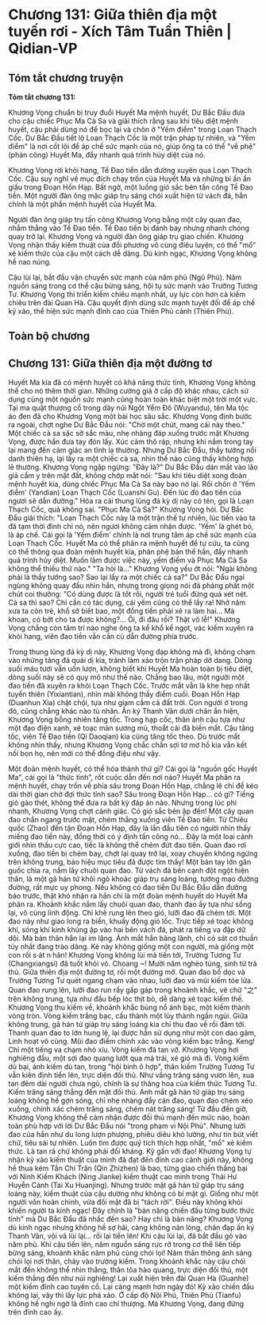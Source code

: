 # Chương 131: Giữa thiên địa một tuyến rơi - Xích Tâm Tuần Thiên | Qidian-VP

## Tóm tắt chương truyện

**Tóm tắt chương 131:**

Khương Vọng chuẩn bị truy đuổi Huyết Ma mệnh huyết, Dư Bắc Đấu đưa cho cậu chiếc Phục Ma Cà Sa và giải thích rằng sau khi tiêu diệt mệnh huyết, cậu phải dùng nó để bọc lại và chôn ở "Yếm điểm" trong Loạn Thạch Cốc. Dư Bắc Đấu tiết lộ Loạn Thạch Cốc là một trận pháp tự nhiên, và "Yếm điểm" là nơi cốt lõi để áp chế sức mạnh của nó, giúp ông ta có thể "về phệ" (phản công) Huyết Ma, đẩy nhanh quá trình hủy diệt của nó.

Khương Vọng rời khỏi hang, Tề Đao tiền dẫn đường xuyên qua Loạn Thạch Cốc. Cậu suy nghĩ về mục đích chạy trốn của Huyết Ma và những bí ẩn ẩn giấu trong Đoạn Hồn Hạp. Bất ngờ, một luồng gió sắc bén tấn công Tề Đao tiền. Một người đàn ông mặc giáp trụ sáng chói xuất hiện từ vách đá, hắn chính là một phần mệnh huyết của Huyết Ma.

Người đàn ông giáp trụ tấn công Khương Vọng bằng một cây quan đao, nhắm thẳng vào Tề Đao tiền. Tề Đao tiền bị đánh bay nhưng nhanh chóng quay trở lại. Khương Vọng và người đàn ông giáp trụ giao chiến. Khương Vọng nhận thấy kiếm thuật của đối phương vô cùng điêu luyện, có thể "mổ" xẻ kiếm thức của cậu một cách dễ dàng. Dù kinh ngạc, Khương Vọng không hề nao núng.

Cậu lùi lại, bắt đầu vận chuyển sức mạnh của năm phủ (Ngũ Phủ). Năm nguồn sáng trong cơ thể cậu bừng sáng, hội tụ sức mạnh vào Trường Tương Tư. Khương Vọng thi triển kiếm chiêu mạnh nhất, uy lực còn hơn cả kiếm chiêu trên đài Quan Hà. Cậu quyết định dùng sức mạnh tuyệt đối để áp chế kỹ xảo, thể hiện sức mạnh đỉnh cao của Thiên Phủ cảnh (Thiên Phủ).

## Toàn bộ chương

## Chương 131: Giữa thiên địa một đường tơ

Huyết Ma kia đã có mệnh huyết có khả năng thức tỉnh, Khương Vọng không thể cho nó thêm thời gian.
Những cường giả ở cấp độ khác nhau, cách sử dụng cùng một nguồn sức mạnh cũng hoàn toàn khác biệt một trời một vực. Tại ma quật thượng cổ trong dãy núi Ngột Yểm Đô (Wuyandu), tên Ma tộc áo đen đã cho Khương Vọng một bài học sâu sắc.
Khương Vọng định bước ra ngoài, chợt nghe Dư Bắc Đẩu nói: "Chờ một chút, mang cái này theo."
Một chiếc cà sa sặc sỡ sắc màu, nhẹ nhàng đáp xuống trước mặt Khương Vọng, được hắn đưa tay đón lấy.
Xúc cảm thô ráp, nhưng khi nắm trong tay lại mang đến cảm giác an tĩnh lạ thường.
Nhưng Dư Bắc Đẩu, thầy tướng nổi danh thiên hạ, lại lấy ra một chiếc cà sa, nhìn thế nào cũng thấy không hợp lẽ thường.
Khương Vọng ngập ngừng: "Đây là?"
Dư Bắc Đẩu dán mắt vào lão giả cẩm y trên mặt đất, không chớp mắt nói: "Sau khi tiêu diệt xong đoàn mệnh huyết kia, dùng chiếc Phục Ma Cà Sa này bao nó lại. Rồi chôn ở 'Yếm điểm' (Yandian) Loạn Thạch Cốc (Luanshi Gu). Đến lúc đó đao tiền của ngươi sẽ dẫn đường."
Hóa ra cái thung lũng đá kỳ dị này có tên, gọi là Loạn Thạch Cốc, quả không sai.
"Phục Ma Cà Sa?" Khương Vọng hỏi.
Dư Bắc Đẩu giải thích: "Loạn Thạch Cốc này là một trận thế tự nhiên, lúc tiến vào ta đã tạm thời đình chỉ nó, nên ngươi không cảm nhận được. 'Yếm' là ghét bỏ, là áp chế. Cái gọi là 'Yếm điểm' chính là nơi trung tâm áp chế sức mạnh của Loạn Thạch Cốc. Huyết Ma có thể phân ra mệnh huyết để tự cứu, ta cũng có thể thông qua đoàn mệnh huyết kia, phản phệ bản thể hắn, đẩy nhanh quá trình hủy diệt. Muốn làm được việc này, yếm điểm và Phục Ma Cà Sa không thể thiếu thứ nào."
"Ta hỏi là..." Khương Vọng yếu ớt nói: "Ngài không phải là thầy tướng sao? Sao lại lấy ra một chiếc cà sa?"
Dư Bắc Đẩu ngại ngùng không quay đầu nhìn hắn, nhưng trong giọng nói đã phảng phất một chút coi thường: "Có dùng được là tốt rồi, người trẻ tuổi đừng quá xét nét. Cà sa thì sao? Chỉ cần có tác dụng, cái yếm cũng có thể lấy ra! Nhớ năm xưa ta còn trẻ, khổ sở biết bao, một đồng tiền phải xẻ ra làm hai... Mà khoan, có bớt cho ta được không?... Ôi, đi đâu rồi? Thật vô lễ!"
Khương Vọng chẳng còn tâm trí nào nghe ông ta kể khổ kể ngọt, vác kiếm xuyên ra khỏi hang, viên đao tiền vẫn cần cù dẫn đường phía trước.

Trong thung lũng đá kỳ dị này, Khương Vọng đạp không mà đi, không chạm vào những tảng đá quái dị kia, tránh làm xáo trộn trận pháp dở dang. Dòng suối máu tươi vẫn uốn lượn, không biết khi Huyết Ma hoàn toàn bị tiêu diệt, dòng suối này sẽ có quy mô như thế nào.
Chẳng bao lâu, một người một đao tiền đã xuyên ra khỏi Loạn Thạch Cốc.
Trước mắt vẫn là khe hẹp nhất tuyến thiên (Yixiantian), nhìn mãi không thấy điểm cuối. Đoạn Hồn Hạp (Duanhun Xia) chật chội, tựa như giam cầm cả đất trời.
Con người ở trong đó, cũng chẳng khác nào tù nhân.
Ấn ký Thanh Vân dưới chân ẩn hiện, Khương Vọng bỗng nhiên tăng tốc.
Trong hạp cốc, thân ảnh cậu tựa như một đạo điện xanh, xé toạc màn sương mù, thoắt cái đã biến mất.
Cậu tăng tốc, viên Tề Đao tiền (Qi Daoqian) kia cũng tăng tốc theo.
Dù trước mắt không nhìn thấy, nhưng Khương Vọng chắc chắn sợi tơ mơ hồ kia vẫn kết nối bọn họ, nên mới có thể đồng điệu như vậy.

Một đoàn mệnh huyết, có thể hóa thành thứ gì?
Cái gọi là "nguồn gốc Huyết Ma", cái gọi là "thức tỉnh", rốt cuộc dẫn đến nơi nào?
Huyết Ma phân ra mệnh huyết, chạy trốn về phía sâu trong Đoạn Hồn Hạp, chẳng lẽ chỉ để kéo dài thời gian chờ đợi thức tỉnh sao?
Sâu trong Đoạn Hồn Hạp... có gì?
Tiếng gió gào thét, không thể đưa ra bất kỳ đáp án nào.
Nhưng trong lúc phi nhanh, Khương Vọng chợt cảnh giác.
Có gió sắc bén ập đến!
Một cây quan đao chắn ngang trước mặt, chém thẳng xuống viên Tề Đao tiền.
Từ Chiêu quốc (Zhao) đến tận Đoạn Hồn Hạp, đây là lần đầu tiên có người nhìn thấy miếng đao tiền này, đồng thời có ý định tấn công nó... Đây là một loại cảnh giới nhìn thấu cực cao, tiếc là không thể chém đứt đao tiền.
Quan đao rơi xuống, đao tiền bị chém bay, chợt lại quay trở lại, xoay chuyển không ngừng trên không trung, báo hiệu mục tiêu đã được tìm thấy!
Một bàn tay lớn gân guốc chìa ra, nắm lấy chuôi quan đao.
Từ vách đá bên cạnh đột ngột hiện thân, là một gã hán tử khôi ngô khoác giáp trụ sáng loáng, tướng mạo đường đường, rất mực uy phong.
Nếu không có đao tiền Dư Bắc Đẩu dẫn đường báo trước, thật khó nhận ra hắn chỉ là một đoàn mệnh huyết do Huyết Ma phân ra.
Khoảnh khắc nắm lấy chuôi quan đao, thanh đao ấy tựa như sống lại, vô cùng linh động. Chỉ khẽ rung lên theo gió, lưỡi đao đã chém tới.
Một đao này như giao long ra biển, khuấy động gió lốc.
Trực tiếp xé toạc không khí, sóng khí kinh khủng ập vào hai bên vách đá, phát ra tiếng va đập dữ dội.
Mà bản thân hắn lại im lặng.
Ánh mắt hắn băng lãnh, chỉ có sát cơ thuần túy nhất đang trào dâng.
Kẻ này không giống một con người, mà giống một con rối s·át n·hân!
Khương Vọng không lùi mà tiến tới, Trường Tương Tư (Changxiangsi) đã tuốt khỏi vỏ.
Choang ~!
Mười năm nghèo túng, sinh tử trả thù.
Giữa thiên địa một đường tơ, rồi một đường mở.
Quan đao bổ dọc và Trường Tương Tư quét ngang chạm vào nhau, lưỡi đao và mũi kiếm tóe lửa.
Quan đao rung lên, lưỡi đao run rẩy gấp gáp trong khoảnh khắc, vẽ chữ "之" trên không trung, tựa như đầu bếp lóc thịt bò, dễ dàng xé toạc kiếm thế.
Khương Vọng thu kiếm về, khoảnh khắc bùng nổ ánh bạc, một kiếm thành vòng tròn.
Vòng kiếm trắng bạc, cấu thành một lũy thành ngắn ngủi.
Giữa không trung, gã hán tử giáp trụ sáng loáng kia chỉ thu đao về rồi đâm tới.
Thanh quan đao to lớn hung lệ, lại được hắn sử dụng như một con dao găm,
Linh hoạt vô cùng.
Mũi đao điểm chính xác vào vòng kiếm bạc trắng.
Keng!
Chỉ một tiếng va chạm nhỏ xíu.
Vòng kiếm đã tan vỡ.
Khương Vọng hơi nghiêng đầu, một sợi đao quang lướt qua má trái, xé gió mà đi.
Vòng kiếm dù bại, ánh kiếm dù tan, trong "hội binh ô hợp", thân kiếm Trường Tương Tư vẫn kiên định tiến lên, trực diện đối thủ.
Như vầng trăng sáng vươn lên, xua tan đêm dài người chưa ngủ, chính là sự thăng hoa của kiếm thức Tương Tư.
Kiếm trăng sáng thẳng đến mặt đối thủ.
Ánh mắt gã hán tử giáp trụ sáng loáng không hề gợn sóng, chỉ nhẹ nhàng đẩy cán đao, quan đao chém xéo xuống, chính xác chém trăng sáng, chém nát trăng sáng!
Từ đầu đến giờ, Khương Vọng không thể cảm nhận được đối thủ mạnh đến mức nào, hoàn toàn phù hợp với lời Dư Bắc Đẩu nói "trong phạm vi Nội Phủ".
Nhưng lưỡi đao của hắn như du long lượn phượng, phiêu diêu khó lường, như tín bút viết chữ, tiêu sái tự nhiên. Luôn tìm được quỹ tích thích hợp nhất, "mổ" xẻ kiếm thức.
Là tan rã chứ không phải đối kháng.
Kỹ gần với đạo!
Khương Vọng tự nhận kỹ xảo kiếm thuật của mình đã đạt đến đỉnh cao cảnh giới này, không hề thua kém Tần Chí Trăn (Qin Zhizhen) là bao, từng giao chiến thắng bại với Ninh Kiếm Khách (Ning Jianke) kiếm thuật cao minh trong Thái Hư Huyễn Cảnh (Tai Xu Huanjing).
Nhưng trước mặt gã hán tử giáp trụ sáng loáng này, kiếm thuật của cậu dường như không có bí mật gì. Giống như một người vốn hoàn chỉnh, vừa đối mặt đã bị "tách rời".
Điều này không khỏi khiến người ta kinh ngạc!
Đây chính là "bản năng chiến đấu từng bước thức tỉnh" mà Dư Bắc Đẩu đã nhắc đến sao?
Hay chỉ là bản năng?
Khương Vọng dù kinh ngạc nhưng không hề sợ hãi, càng không nản lòng, chân đạp ấn ký Thanh Vân, vội vã lùi lại... rồi lại tiến lên!
Khi cậu lùi lại, đã bắt đầu gõ vào năm phủ.
Khi cậu tiến lên, năm nguồn sáng rực rỡ trong cơ thể liên tiếp bừng sáng, khoảnh khắc năm phủ cùng chói lọi!
Năm thần thông ánh sáng chói lọi nơi thân, chảy vào trường kiếm.
Trong khoảnh khắc này cậu chói mắt đến không thể nhìn thẳng, thân tỏa hào quang, trực diện đối thủ, một kiếm thẳng đến như núi nghiêng!
Lại xuất hiện trên đài Quan Hà (Guanhe) một kiếm đỉnh cao tuyên cổ.
Lại càng mạnh hơn ngày đó!
Kỹ xảo chiến đấu không lại, vậy thì lấy lực phá xảo.
Ở cấp độ Nội Phủ, Thiên Phủ (Tianfu) không hề nghi ngờ là đỉnh cao chí thượng.
Mà Khương Vọng, đang đứng trên đỉnh cao ấy.
